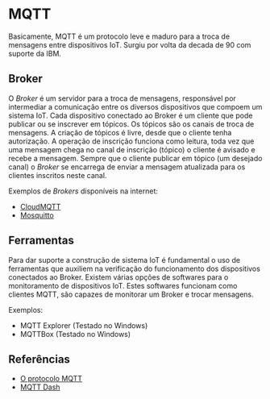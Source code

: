 # MQTT

Basicamente, MQTT é um protocolo leve e maduro para a troca de mensagens entre dispositivos IoT. Surgiu por volta da decada de 90 com suporte da IBM. 

## Broker 

O _Broker_ é um servidor para a troca de mensagens, responsável por intermediar a comunicação entre os diversos dispositivos que compoem um sistema IoT. Cada dispositivo conectado ao Broker é um cliente que pode publicar ou se inscrever em tópicos. Os tópicos são os canais de troca de mensagens. A criação de tópicos é livre, desde que o cliente tenha autorização. A operação de inscrição funciona como leitura, toda vez que uma mensagem chega no canal de inscrição (tópico) o cliente é avisado e recebe a mensagem. Sempre que o cliente publicar em tópico (um desejado canal) o _Broker_ se encarrega de enviar a mensagem atualizada para os clientes inscritos neste canal. 

Exemplos de _Brokers_ disponíveis na internet: 
* [CloudMQTT](https://cloudmqtt.com)
* [Mosquitto](https://test.mosquitto.org/)

## Ferramentas 

Para dar suporte a construção de sistema IoT é fundamental o uso de ferramentas que auxiliem na verificação do funcionamento dos dispositivos conectados ao Broker. Existem várias opções de softwares para o monitoramento de dispositivos IoT. Estes softwares funcionam como clientes MQTT, são capazes de monitorar um Broker e trocar mensagens. 

Exemplos:
* MQTT Explorer (Testado no Windows) 
* MQTTBox (Testado no Windows) 

## Referências 
* [O protocolo MQTT](https://www.gta.ufrj.br/ensino/eel878/redes1-2018-1/trabalhos-vf/mqtt/) 
* [MQTT Dash](https://play.google.com/store/apps/details?id=net.routix.mqttdash)
